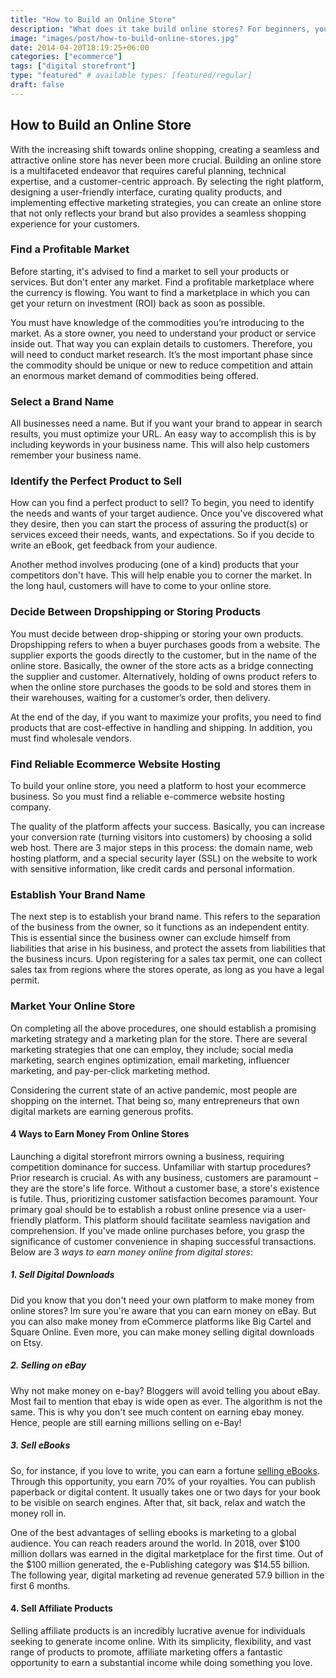 ```yaml
---
title: "How to Build an Online Store"
description: "What does it take build online stores? For beginners, you must find a market, create a brand, and find hosting to start."
image: "images/post/how-to-build-online-stores.jpg"
date: 2014-04-20T18:19:25+06:00
categories: ["ecommerce"]
tags: ["digital storefront"]
type: "featured" # available types: [featured/regular]
draft: false
---
```


## How to Build an Online Store

With the increasing shift towards online shopping, creating a seamless and attractive online store has never been more crucial. Building an online store is a multifaceted endeavor that requires careful planning, technical expertise, and a customer-centric approach. By selecting the right platform, designing a user-friendly interface, curating quality products, and implementing effective marketing strategies, you can create an online store that not only reflects your brand but also provides a seamless shopping experience for your customers.

### Find a Profitable Market

Before starting, it's advised to find a market to sell your products or services. But don't enter any market. Find a profitable marketplace where the currency is flowing. You want to find a marketplace in which you can get your return on investment (ROI) back as soon as possible.

You must have knowledge of the commodities you’re introducing to the market. As a store owner, you need to understand your product or service inside out. That way you can explain details to customers. Therefore, you will need to conduct market research. It’s the most important phase since the commodity should be unique or new to reduce competition and attain an enormous market demand of commodities being offered.

### Select a Brand Name

All businesses need a name. But if you want your brand to appear in search results, you must optimize your URL. An easy way to accomplish this is by including keywords in your business name. This will also help customers remember your business name.

### Identify the Perfect Product to Sell

How can you find a perfect product to sell? To begin, you need to identify the needs and wants of your target audience. Once you've discovered what they desire, then you can start the process of assuring the product(s) or services exceed their needs, wants, and expectations. So if you decide to write an eBook, get feedback from your audience.

Another method involves producing (one of a kind) products that your competitors don't have. This will help enable you to corner the market. In the long haul, customers will have to come to your online store.

### Decide Between Dropshipping or Storing Products

You must decide between drop-shipping or storing your own products. Dropshipping refers to when a buyer purchases goods from a website. The supplier exports the goods directly to the customer, but in the name of the online store. Basically, the owner of the store acts as a bridge connecting the supplier and customer. Alternatively, holding of owns product refers to when the online store purchases the goods to be sold and stores them in their warehouses, waiting for a customer’s order, then delivery.

At the end of the day, if you want to maximize your profits, you need to find products that are cost-effective in handling and shipping. In addition, you must find wholesale vendors.

### Find Reliable Ecommerce Website Hosting

To build your online store, you need a platform to host your ecommerce business. So you must find a reliable e-commerce website hosting company.

The quality of the platform affects your success. Basically, you can increase your conversion rate (turning visitors into customers) by choosing a solid web host. There are 3 major steps in this process: the domain name, web hosting platform, and a special security layer (SSL) on the website to work with sensitive information, like credit cards and personal information.

### Establish Your Brand Name

The next step is to establish your brand name. This refers to the separation of the business from the owner, so it functions as an independent entity. This is essential since the business owner can exclude himself from liabilities that arise in his business, and protect the assets from liabilities that the business incurs. Upon registering for a sales tax permit, one can collect sales tax from regions where the stores operate, as long as you have a legal permit.

### Market Your Online Store

On completing all the above procedures, one should establish a promising marketing strategy and a marketing plan for the store. There are several marketing strategies that one can employ, they include; social media marketing, search engines optimization, email marketing, influencer marketing, and pay-per-click marketing method.

Considering the current state of an active pandemic, most people are shopping on the internet. That being so, many entrepreneurs that own digital markets are earning generous profits.

#### 4 Ways to Earn Money From Online Stores

Launching a digital storefront mirrors owning a business, requiring competition dominance for success. Unfamiliar with startup procedures? Prior research is crucial. As with any business, customers are paramount – they are the store's life force. Without a customer base, a store's existence is futile. Thus, prioritizing customer satisfaction becomes paramount. Your primary goal should be to establish a robust online presence via a user-friendly platform. This platform should facilitate seamless navigation and comprehension. If you've made online purchases before, you grasp the significance of customer convenience in shaping successful transactions. Below are 3 _ways to earn money online from digital stores_:

##### 1. Sell Digital Downloads

Did you know that you don't need your own platform to make money from online stores? Im sure you're aware that you can earn money on eBay. But you can also make money from eCommerce platforms like Big Cartel and Square Online. Even more, you can make money selling digital downloads on Etsy.

##### 2. Selling on eBay

Why not make money on e-bay? Bloggers will avoid telling you about eBay. Most fail to mention that ebay is wide open as ever. The algorithm is not the same. This is why you don't see much content on earning ebay money. Hence, people are still earning millions selling on e-Bay!

##### 3. Sell eBooks

So, for instance, if you love to write, you can earn a fortune [selling eBooks](/blog/how-to-sell-ebooks-online). Through this opportunity, you earn 70% of your royalties. You can publish paperback or digital content. It usually takes one or two days for your book to be visible on search engines. After that, sit back, relax and watch the money roll in.

One of the best advantages of selling ebooks is marketing to a global audience. You can reach readers around the world. In 2018, over $100 million dollars was earned in the digital marketplace for the first time. Out of the $100 million generated, the e-Publishing category was $14.55 billion. The following year, digital marketing ad revenue generated 57.9 billion in the first 6 months.

#### 4. Sell Affiliate Products

Selling affiliate products is an incredibly lucrative avenue for individuals seeking to generate income online. With its simplicity, flexibility, and vast range of products to promote, affiliate marketing offers a fantastic opportunity to earn a substantial income while doing something you love.
